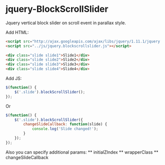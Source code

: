 jquery-BlockScrollSlider
========================

Jquery vertical block slider on scroll event in parallax style.

Add HTML:
```html    
<script src="http://ajax.googleapis.com/ajax/libs/jquery/1.11.1/jquery.min.js"></script>
<script src="../js/jquery.blockscrollslider.js"></script>
    
<div class="slide slide1">Slide1</div>
<div class="slide slide2">Slide2</div>
<div class="slide slide3">Slide3</div>
<div class="slide slide4">Slide4</div>
```

Add JS:
```javascript
$(function() {
    $('.slide').blockScrollSlider();
});    
```

Or 

```javascript
$(function() {
    $('.slide').blockScrollSlider({
        changeSlideCallback: function(slide) {        
            console.log('Slide changed!');
        }
    });
});    
```
Also you can specify additional params:
** initialZIndex
** wrapperClass
** changeSlideCallback

